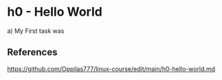 # h0 - Hello World

a) My First task was

## References

https://github.com/Oppilas777/linux-course/edit/main/h0-hello-world.md
